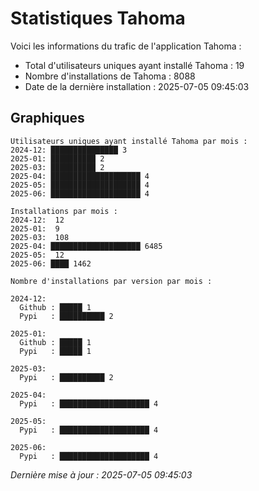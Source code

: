 # Statistiques Tahoma

Voici les informations du trafic de l'application Tahoma :
- Total d'utilisateurs uniques ayant installé Tahoma : 19
- Nombre d'installations de Tahoma : 8088
- Date de la dernière installation : 2025-07-05 09:45:03

## Graphiques
```
Utilisateurs uniques ayant installé Tahoma par mois :
2024-12: ███████████████ 3
2025-01: ██████████ 2
2025-03: ██████████ 2
2025-04: ████████████████████ 4
2025-05: ████████████████████ 4
2025-06: ████████████████████ 4
```

```
Installations par mois :
2024-12:  12
2025-01:  9
2025-03:  108
2025-04: ████████████████████ 6485
2025-05:  12
2025-06: ████ 1462
```

```
Nombre d'installations par version par mois :

2024-12:
  Github : █████ 1
  Pypi   : ██████████ 2

2025-01:
  Github : █████ 1
  Pypi   : █████ 1

2025-03:
  Pypi   : ██████████ 2

2025-04:
  Pypi   : ████████████████████ 4

2025-05:
  Pypi   : ████████████████████ 4

2025-06:
  Pypi   : ████████████████████ 4
```


*Dernière mise à jour : 2025-07-05 09:45:03*

